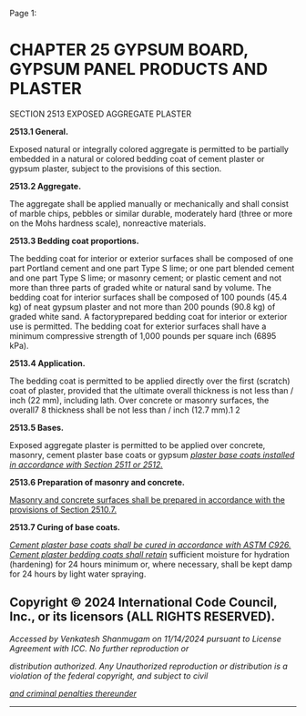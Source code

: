 Page 1:

# CHAPTER 25 GYPSUM BOARD, GYPSUM PANEL PRODUCTS AND PLASTER

 SECTION 2513
 EXPOSED AGGREGATE PLASTER

**2513.1 General.**

Exposed natural or integrally colored aggregate is permitted to be partially embedded in a natural or colored bedding
coat of cement plaster or gypsum plaster, subject to the provisions of this section.

**2513.2 Aggregate.**

The aggregate shall be applied manually or mechanically and shall consist of marble chips, pebbles or similar durable,
moderately hard (three or more on the Mohs hardness scale), nonreactive materials.


**2513.3 Bedding coat proportions.**


The bedding coat for interior or exterior surfaces shall be composed of one part Portland cement and one part Type S
lime; or one part blended cement and one part Type S lime; or masonry cement; or plastic cement and not more than
three parts of graded white or natural sand by volume. The bedding coat for interior surfaces shall be composed of 100
pounds (45.4 kg) of neat gypsum plaster and not more than 200 pounds (90.8 kg) of graded white sand. A factoryprepared bedding coat for interior or exterior use is permitted. The bedding coat for exterior surfaces shall have a
minimum compressive strength of 1,000 pounds per square inch (6895 kPa).


**2513.4 Application.**


The bedding coat is permitted to be applied directly over the first (scratch) coat of plaster, provided that the ultimate
overall thickness is not less than / inch (22 mm), including lath. Over concrete or masonry surfaces, the overall7 8
thickness shall be not less than / inch (12.7 mm).1 2

**2513.5 Bases.**

Exposed aggregate plaster is permitted to be applied over concrete, masonry, cement plaster base coats or gypsum
_[plaster base coats installed in accordance with Section 2511 or 2512.](http://codes.iccsafe.org/#VACC2021P1_Ch25_Sec2511)_

**2513.6 Preparation of masonry and concrete.**

[Masonry and concrete surfaces shall be prepared in accordance with the provisions of Section 2510.7.](http://codes.iccsafe.org/#VACC2021P1_Ch25_Sec2510.7)

**2513.7 Curing of base coats.**

_[Cement plaster base coats shall be cured in accordance with ASTM C926. Cement plaster bedding coats shall retain](http://codes.iccsafe.org/#VACC2021P1_Ch35_PromASTM_RefStdC926_2018B)_
sufficient moisture for hydration (hardening) for 24 hours minimum or, where necessary, shall be kept damp for 24 hours
by light water spraying.

## Copyright © 2024 International Code Council, Inc., or its licensors (ALL RIGHTS RESERVED).

_Accessed by Venkatesh Shanmugam on 11/14/2024 pursuant to License Agreement with ICC. No further reproduction or_

_distribution authorized. Any Unauthorized reproduction or distribution is a violation of the federal copyright, and subject to civil_

_[and criminal penalties thereunder](http://codes.iccsafe.org/content/VACC2021P1/chapter-25-gypsum-board-gypsum-panel-products-and-plaster#VACC2021P1_Ch25_Sec2513)_


-----



